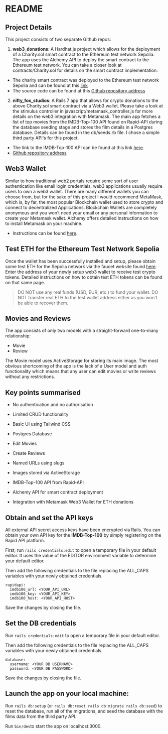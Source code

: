 # README

## Project Details

This project consists of two separate Github repos:

1. **web3_donations**: A Hardhat.js project which allows for the deployment of a Charity.sol smart contract to the Ethereum test network Sepolia. The app uses the Alchemy API to deploy the smart contract to the Ethereum test network. You can take a closer look at contracts/Charity.sol for details on the smart contract implementation.

- The charity smart contract was deployed to the Ethereum test network Sepolia and can be found at this [link](https://sepolia.etherscan.io/address/0x1546df7edfa3c8a5bbdfbdd20c0f0ea6dfb8a50b)
- The source code can be found at this [Github repository address](https://github.com/StephanYu/web3_donation)

2. **nifty_fox_studios**: A Rails 7 app that allows for crypto donations to the above Charity.sol smart contract via a Web3 wallet. Please take a look at the stimulus controller in javascript/metamask_controller.js for more details on the web3 integration with Metamask. The main app fetches a list of top movies from the IMDB-Top-100 API found on Rapid-API during the database seeding stage and stores the film details in a Postgres database. Details can be found in the db/seeds.rb file. I chose a simple third party API's for this project.

- The link to the IMDB-Top-100 API can be found at this link [here](https://rapidapi.com/rapihub-rapihub-default/api/imdb-top-100-movies).
- [Github repository address](https://github.com/StephanYu/nifty_fox_studios)

## Web3 Wallet

Similar to how traditional web2 portals require some sort of user authentication like email login credentials, web3 applications usually require users to own a web3 wallet.
There are many different wallets you can choose from, but for the sake of this project I would recommend MetaMask, which is, by far, the most popular Blockchain wallet used to store crypto and connect to decentralized Applications.
Blockchain Wallets are completely anonymous and you won’t need your email or any personal information to create your Metamask wallet.
Alchemy offers detailed instructions on how to install Metamask on your machine.

- Instructions can be found [here](https://docs.alchemy.com/docs/how-to-create-a-metamask-wallet).

## Test ETH for the Ethereum Test Network Sepolia

Once the wallet has been successfully installed and setup, please obtain some test ETH for the Sepolia network via the faucet website found [here](https://sepoliafaucet.com/). Enter the address of your newly setup web3 wallet to receive test crypto tokens. Detailed instructions on how to obtain test ETH tokens can be found on that same page.

> DO NOT use any real funds (USD, EUR, etc.) to fund your wallet. DO NOT transfer real ETH to the test wallet address either as you won't be able to recover them.

## Movies and Reviews

The app consists of only two models with a straight-forward one-to-many relationship:

- Movie
- Review

The Movie model uses ActiveStorage for storing its main image.
The most obvious shortcoming of the app is the lack of a User model and auth functionality which means that any user can edit movies or write reviews without any restrictions.

## Key points summarised

- No authentication and no authorisation

- Limited CRUD functionality

- Basic UI using Tailwind CSS

- Postgres Database

- Edit Movies

- Create Reviews

- Named URLs using slugs

- Images stored via ActiveStorage

- IMDB-Top-100 API from Rapid-API

- Alchemy API for smart contract deployment

- Integration with Metamask Web3 Wallet for ETH donations

## Obtain and set the API keys

All external API secret access keys have been encrypted via Rails. You can obtain your own API key for the **IMDB-Top-100** by simply registering on the Rapid API platform.

First, run `rails credentials:edit` to open a temporary file in your default editor. It uses the value of the EDITOR environment variable to determine your default editor.

Then add the following credentials to the file replacing the ALL_CAPS variables with your newly obtained credentials.

```
rapidapi:
  imdb100_url: <YOUR_API_URL>
  imdb100_key: <YOUR_API_KEY>
  imdb100_host: <YOUR_API_HOST>
```

Save the changes by closing the file.

## Set the DB credentials

Run `rails credentials:edit` to open a temporary file in your default editor.

Then add the following credentials to the file replacing the ALL_CAPS variables with your newly obtained credentials.

```
database:
  username: <YOUR DB USERNAME>
  password: <YOUR DB PASSWORD>
```

Save the changes by closing the file.

## Launch the app on your local machine:

Run `rails db:setup` (or `rails db:reset rails db:migrate rails db:seed`) to reset the database, run all of the migrations, and seed the database with the films data from the third party API.

Run `bin/dev`to start the app on localhost:3000.
